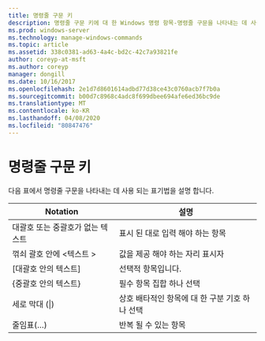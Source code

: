 ```yaml
---
title: 명령줄 구문 키
description: 명령줄 구문 키에 대 한 Windows 명령 항목-명령줄 구문을 나타내는 데 사용 되는 표기법을 설명 합니다.
ms.prod: windows-server
ms.technology: manage-windows-commands
ms.topic: article
ms.assetid: 338c0381-ad63-4a4c-bd2c-42c7a93821fe
author: coreyp-at-msft
ms.author: coreyp
manager: dongill
ms.date: 10/16/2017
ms.openlocfilehash: 2e1d7d8601614adbd77d38ce43c0760acb7f7b0a
ms.sourcegitcommit: b00d7c8968c4adc8f699dbee694afe6ed36bc9de
ms.translationtype: MT
ms.contentlocale: ko-KR
ms.lasthandoff: 04/08/2020
ms.locfileid: "80847476"
---
```

# <a name="command-line-syntax-key"></a>명령줄 구문 키

다음 표에서 명령줄 구문을 나타내는 데 사용 되는 표기법을 설명 합니다.

|Notation|설명|
|--------|-----------|
|대괄호 또는 중괄호가 없는 텍스트|표시 된 대로 입력 해야 하는 항목|
|꺾쇠 괄호 안에 \<텍스트 >|값을 제공 해야 하는 자리 표시자|
|[대괄호 안의 텍스트]|선택적 항목입니다.|
|{중괄호 안의 텍스트}|필수 항목 집합 하나 선택|
|세로 막대 (\|)|상호 배타적인 항목에 대 한 구분 기호 하나 선택|
|줄임표(…)|반복 될 수 있는 항목|
